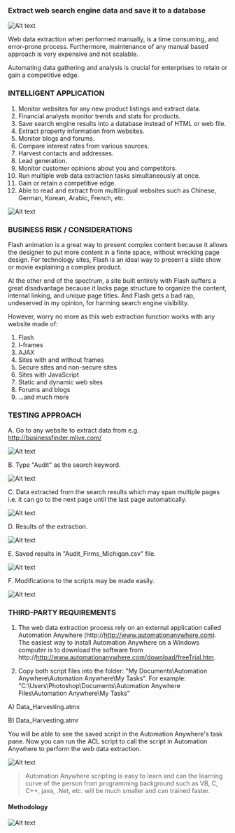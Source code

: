 ### Extract web search engine data and save it to a database ###

![Alt text](http://173.0.133.251/images/GitHub/webDataExtImg.jpg "Web data extraction")


Web data extraction when performed manually, is a time consuming, and error-prone process. Furthermore, maintenance of any manual based approach is very expensive and not scalable.

Automating data gathering and analysis is crucial for enterprises to retain or gain a competitive edge. 



### INTELLIGENT APPLICATION ###

<ol>
<li>Monitor websites for any new product listings and extract data.</li>
<li>Financial analysts monitor trends and stats for products.</li>
<li>Save search engine results into a database instead of HTML or web file.</li>
<li>Extract property information from websites.</li>
<li>Monitor blogs and forums.</li>
<li>Compare interest rates from various sources.</li>
<li>Harvest contacts and addresses.</li>
<li>Lead generation.</li>
<li>Monitor customer opinions about you and competitors.</li>
<li>Run multiple web data extraction tasks simultaneously at once.</li>
<li>Gain or retain a competitive edge.</li>
<li>Able to read and extract from multilingual websites such as Chinese, German, Korean, Arabic, French, etc.</li>
</ol>

![Alt text](http://173.0.133.251/images/GitHub/webAutomation2.jpg "Intelligent Web Application")



### BUSINESS RISK / CONSIDERATIONS ###

Flash animation is a great way to present complex content because it allows the designer to put more content in a finite space, without wrecking page design. For technology sites, Flash is an ideal way to present a slide show or movie explaining a complex product.

At the other end of the spectrum, a site built entirely with Flash suffers a great disadvantage because it lacks page structure to organize the content, internal linking, and unique page titles.  And Flash gets a bad rap, undeserved in my opinion, for harming search engine visibility.

However, worry no more as this web extraction function works with any website made of:

<ol>
<li>Flash</li>
<li>I-frames</li>
<li>AJAX</li>
<li>Sites with and without frames</li>
<li>Secure sites and non-secure sites</li>
<li>Sites with JavaScript</li>
<li>Static and dynamic web sites</li>
<li>Forums and blogs</li>
<li>...and much more</li>
</ol>



### TESTING APPROACH ###

A.  Go to any website to extract data from e.g. http://businessfinder.mlive.com/

![Alt text](http://173.0.133.251/images/GitHub/website-mlive.jpg "Website to extract data from")


B.  Type "Audit" as the search keyword.

![Alt text](http://173.0.133.251/images/GitHub/results.jpg "Keyword")


C.  Data extracted from the search results which may span multiple pages i.e. it can go to the next page until the last page automatically.

![Alt text](http://173.0.133.251/images/GitHub/extracted.jpg "Data extracted from the website")


D.  Results of the extraction.

![Alt text](http://173.0.133.251/images/GitHub/data.jpg "Results of the extraction")


E.  Saved results in "Audit_Firms_Michigan.csv" file.

![Alt text](http://173.0.133.251/images/GitHub/excel.jpg "Results saved in csv file")


F.  Modifications to the scripts may be made easily.

![Alt text](http://173.0.133.251/images/GitHub/script.jpg "Modifications to the scripts")


### THIRD-PARTY REQUIREMENTS ###

1.  The web data extraction process rely on an external application called Automation Anywhere (http://http://www.automationanywhere.com).  The easiest way to install Automation Anywhere on a Windows computer is to download the software from http://http://www.automationanywhere.com/download/freeTrial.htm.

2.  Copy both script files into the folder: "My Documents\Automation Anywhere\Automation Anywhere\My Tasks".  For example: "C:\Users\Photoshop\Documents\Automation Anywhere Files\Automation Anywhere\My Tasks"

A)  Data_Harvesting.atmx
 
B)  Data_Harvesting.atmr

You will be able to see the saved script in the Automation Anywhere's task pane.  Now you can run the ACL script to call the script in Automation Anywhere to perform the web data extraction.

![Alt text](http://173.0.133.251/images/GitHub/AA.jpg "Saved task")

<blockquote>Automation Anywhere scripting is easy to learn and can the learning curve of the person from programming background such as VB, C, C++, java, .Net, etc. will be much smaller and can trained faster.</blockquote>


#### Methodology ####

![Alt text](http://173.0.133.251/images/GitHub/use-methodology.gif "How I Work")

